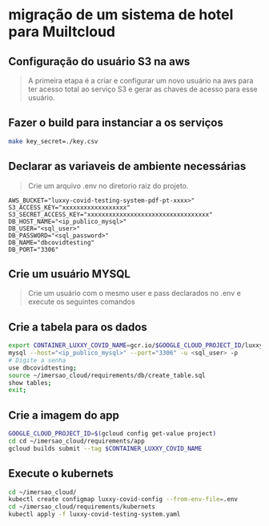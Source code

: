 # migração de um sistema de hotel para Muiltcloud


## Configuração do usuário S3 na aws
> A primeira etapa é a criar e configurar um novo usuário na aws para ter acesso total ao serviço S3 e gerar as chaves de acesso para esse usuário.

## Fazer o build para instanciar a os serviços

```sh
make key_secret=./key.csv
```

## Declarar as variaveis de ambiente necessárias
> Crie um arquivo .env no diretorio raiz do projeto.

```
AWS_BUCKET="luxxy-covid-testing-system-pdf-pt-xxxx>"
S3_ACCESS_KEY="xxxxxxxxxxxxxxxxxx"
S3_SECRET_ACCESS_KEY="xxxxxxxxxxxxxxxxxxxxxxxxxxxxxxxxxx"
DB_HOST_NAME="<ip_publico_mysql>"
DB_USER="<sql_user>"
DB_PASSWORD="<sql_password>"
DB_NAME="dbcovidtesting"
DB_PORT="3306"
```

## Crie um usuário MYSQL
> Crie um usuário com o mesmo user e pass declarados no .env e execute os seguintes comandos

## Crie a tabela para os dados

```sh
export CONTAINER_LUXXY_COVID_NAME=gcr.io/$GOOGLE_CLOUD_PROJECT_ID/luxxy-covid-testing-system-app-pt
mysql --host="<ip_publico_mysql>" --port="3306" -u <sql_user> -p
# Digite a senha
use dbcovidtesting;
source ~/imersao_cloud/requirements/db/create_table.sql
show tables;
exit;
```

## Crie a imagem do app

```sh
GOOGLE_CLOUD_PROJECT_ID=$(gcloud config get-value project)
cd cd ~/imersao_cloud/requirements/app
gcloud builds submit --tag $CONTAINER_LUXXY_COVID_NAME
```

## Execute o kubernets

```sh
cd ~/imersao_cloud/
kubectl create configmap luxxy-covid-config --from-env-file=.env
cd ~/imersao_cloud/requirements/kubernets
kubectl apply -f luxxy-covid-testing-system.yaml
```